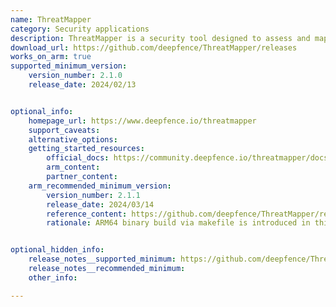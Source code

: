 ```yaml
---
name: ThreatMapper
category: Security applications
description: ThreatMapper is a security tool designed to assess and map potential threats within IT environments.
download_url: https://github.com/deepfence/ThreatMapper/releases
works_on_arm: true
supported_minimum_version:
    version_number: 2.1.0
    release_date: 2024/02/13


optional_info:
    homepage_url: https://www.deepfence.io/threatmapper
    support_caveats:
    alternative_options: 
    getting_started_resources:
        official_docs: https://community.deepfence.io/threatmapper/docs/installation
        arm_content:
        partner_content:
    arm_recommended_minimum_version:
        version_number: 2.1.1
        release_date: 2024/03/14
        reference_content: https://github.com/deepfence/ThreatMapper/releases/tag/v2.1.1
        rationale: ARM64 binary build via makefile is introduced in this release.


optional_hidden_info:
    release_notes__supported_minimum: https://github.com/deepfence/ThreatMapper/releases/tag/v2.1.0
    release_notes__recommended_minimum:
    other_info: 

---
```

